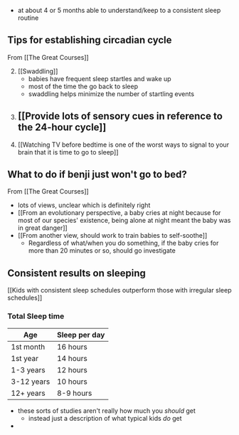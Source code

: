 - at about 4 or 5 months able to understand/keep to a consistent sleep routine

## Tips for establishing circadian cycle

From [[The Great Courses]]

2. [[Swaddling]]
    - babies have frequent sleep startles and wake up
    - most of the time the go back to sleep
    - swaddling helps minimize the number of startling events
3. [[Provide lots of sensory cues in reference to the 24-hour cycle]]
    -
4. [[Watching TV before bedtime is one of the worst ways to signal to your brain that it is time to go to sleep]]

## What to do if benji just won't go to bed?

From [[The Great Courses]]

- lots of views, unclear which is definitely right
- [[From an evolutionary perspective, a baby cries at night because for most of our species' existence, being alone at night meant the baby was in great danger]]
- [[From another view, should work to train babies to self-soothe]]
    - Regardless of what/when you do something, if the baby cries for more than 20 minutes or so, should go investigate

## Consistent results on sleeping

[[Kids with consistent sleep schedules outperform those with irregular sleep schedules]]


### Total Sleep time

| Age        | Sleep per day |
| ---------- | ------------- |
| 1st month  | 16 hours      |
| 1st year   | 14 hours      |
| 1-3 years  | 12 hours      |
| 3-12 years | 10 hours      |
| 12+ years  | 8-9 hours     |

- these sorts of studies aren't really how much you *should* get
	- instead just a description of what typical kids *do* get
- 